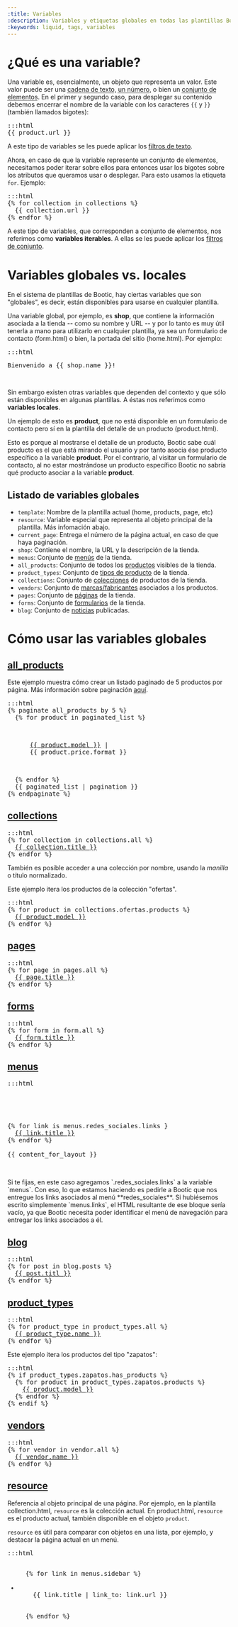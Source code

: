 ```yaml
---
:title: Variables
:description: Variables y etiquetas globales en todas las plantillas Bootic
:keywords: liquid, tags, variables
---
```


# ¿Qué es una variable?

Una variable es, esencialmente, un objeto que representa un valor. Este valor puede ser una <abbr title="Como el nombre de un producto">cadena de texto</abbr>, <abbr title="Como el precio o peso de un producto">un número</abbr>, o bien un <abbr title="El listado de productos en oferta">conjunto de elementos</abbr>. En el primer y segundo caso, para desplegar su contenido debemos encerrar el nombre de la variable con los caracteres <code>{{</code> y <code>}}</code> (también llamados bigotes):

<pre>:::html
{{ product.url }}
</pre>

A este tipo de variables se les puede aplicar los <a href="/es/diseno/filtros/texto">filtros de texto</a>.

Ahora, en caso de que la variable represente un conjunto de elementos, necesitamos poder iterar sobre ellos para entonces usar los bigotes sobre los atributos que queramos usar o desplegar. Para esto usamos la etiqueta `for`. Ejemplo:

<pre>:::html
{% for collection in collections %}
  {{ collection.url }}
{% endfor %}
</pre>

A este tipo de variables, que corresponden a conjunto de elementos, nos referimos como **variables iterables**. A ellas se les puede aplicar los <a href="/es/diseno/filtros/conjuntos">filtros de conjunto</a>.

# Variables globales vs. locales

En el sistema de plantillas de Bootic, hay ciertas variables que son "globales", es decir, están disponibles para usarse en cualquier plantilla.

Una variable global, por ejemplo, es **shop**, que contiene la información asociada a la tienda -- como su nombre y URL -- y por lo tanto es muy útil tenerla a mano para utilizarlo en cualquier plantilla, ya sea un formulario de contacto (form.html) o bien, la portada del sitio (home.html). Por ejemplo:

<pre>:::html
<p>Bienvenido a {{ shop.name }}!</p>
</pre>

Sin embargo existen otras variables que dependen del contexto y que sólo están disponibles en algunas plantillas. A éstas nos referimos como **variables locales**.

Un ejemplo de esto es **product**, que no está disponible en un formulario de contacto pero sí en la plantilla del detalle de un producto (product.html).

Esto es porque al mostrarse el detalle de un producto, Bootic sabe cuál producto es el que está mirando el usuario y por tanto asocia ése producto específico a la variable **product**. Por el contrario, al visitar un formulario de contacto, al no estar mostrándose un producto específico Bootic no sabría qué producto asociar a la variable **product**.

## Listado de variables globales

<ul>
  <li>
    <code>template</code>:
      Nombre de la plantilla actual (home, products, page, etc)</li>
  <li>
    <code>resource</code>:
      Variable especial que representa al objeto principal de la plantilla. Más infomación abajo.</li>
  <li>
    <code>current_page</code>:
      Entrega el número de la página actual, en caso de que haya paginación.</li>
  <li>
    <code>shop</code>:
      Contiene el nombre, la URL y la descripción de la tienda.</li>
  <li>
    <code>menus</code>:
      Conjunto de <a href="/es/diseno/variables/menu">menús</a> de la tienda.</li>
  <li>
    <code>all_products</code>:
      Conjunto de todos los <a href="/es/diseno/variables/product">productos</a> visibles de la tienda.</li>
  <li>
    <code>product_types</code>:
      Conjunto de <a href="/es/diseno/variables/product_type">tipos de producto</a> de la tienda.</li>
  <li>
    <code>collections</code>:
    Conjunto de <a href="/es/diseno/variables/collection">colecciones</a> de productos de la tienda.</li>
  <li>
    <code>vendors</code>:
      Conjunto de <a href="/es/diseno/variables/vendor">marcas/fabricantes</a> asociados a los productos.</li>
  <li>
    <code>pages</code>:
      Conjunto de <a href="/es/diseno/variables/page">páginas</a> de la tienda.</li>
  <li>
    <code>forms</code>:
      Conjunto de <a href="/es/diseno/variables/form">formularios</a> de la tienda.</li>
  <!-- <li><code>links</code>: Conjunto de los links de la tienda.</li>-->
  <li>
    <code>blog</code>:
      Conjunto de <a href="/es/diseno/variables/post">noticias</a> publicadas.</li>
</ul>

# Cómo usar las variables globales

## [all_products](#all_products)
<div id="all_products">

Este ejemplo muestra cómo crear un listado paginado de 5 productos por página. Más información sobre paginación <a href="/es/diseno/plantillas/products/paginacion">aquí</a>.

<pre>:::html
{% paginate all_products by 5 %}
  {% for product in paginated_list %}
    <p>
      <a href="{{ product.url }}">{{ product.model }}</a> |
      <span class="price">{{ product.price.format }}</span>
    </p>
  {% endfor %}
  {{ paginated_list | pagination }}
{% endpaginate %}
</pre>

</div>

## [collections](#collections)
<div id="collections">

<pre>:::html
{% for collection in collections.all %}
  <a href="{{ collection.url }}">{{ collection.title }}</a>
{% endfor %}
</pre>

También es posible acceder a una colección por nombre, usando la <em>manilla</em> o título normalizado.

Este ejemplo itera los productos de la colección "ofertas".

<pre>:::html
{% for product in collections.ofertas.products %}
  <a href="{{ product.url }}">{{ product.model }}</a>
{% endfor %}
</pre>

</div>

## [pages](#pages)
<div id="pages">

<pre>:::html
{% for page in pages.all %}
  <a href="{{ page.url }}">{{ page.title }}</a>
{% endfor %}
</pre>

</div>

## [forms](#forms)
<div id="forms">

<pre>:::html
{% for form in form.all %}
  <a href="{{ form.url }}">{{ form.title }}</a>
{% endfor %}
</pre>

</div>

## [menus](#menus)
<div id="menus">

<pre>:::html
<html>
<head>
  <title>{{ shop.name }}</title>
</head>
<body>
{% for link is menus.redes_sociales.links }
  <a href="{{ link.url }}">{{ link.title }}</a>
{% endfor %}

{{ content_for_layout }}
</body>
</html>
</pre>


<div class="tip">
Si te fijas, en este caso agregamos `.redes_sociales.links` a la variable `menus`. Con eso, lo que estamos haciendo es pedirle a Bootic que nos entregue los links asociados al menú **redes_sociales**. Si hubiésemos escrito simplemente `menus.links`, el HTML resultante de ese bloque sería vacío, ya que Bootic necesita poder identificar el menú de navegación para entregar los links asociados a él.
</div>

</div>

## [blog](#blog)
<div id="blog">

<pre>:::html
{% for post in blog.posts %}
  <a href="{{ post.url }}">{{ post.titl }}</a>
{% endfor %}
</pre>

</div>

## [product_types](#product_types)
<div id="product_types">

<pre>:::html
{% for product_type in product_types.all %}
  <a href="{{ product_type.url }}">{{ product_type.name }}</a>
{% endfor %}
</pre>

Este ejemplo itera los productos del tipo "zapatos":

<pre>:::html
{% if product_types.zapatos.has_products %}
  {% for product in product_types.zapatos.products %}
    <a href="{{ product.url }}">{{ product.model }}</a>
  {% endfor %}
{% endif %}
</pre>

</div>

## [vendors](#vendors)
<div id="vendors">

<pre>:::html
{% for vendor in vendor.all %}
  <a href="{{ vendor.url }}">{{ vendor.name }}</a>
{% endfor %}
</pre>

</div>

## [resource](#resource)
<div id="resource">

Referencia al objeto principal de una página. Por ejemplo, en la plantilla collection.html, <code>resource</code> es la colección actual. En product.html, <code>resource</code> es el producto actual, también disponible en el objeto <code>product</code>.

<code>resource</code> es útil para comparar con objetos en una lista, por ejemplo, y destacar la página actual en un menú.

<pre>:::html
<ul>
  {% for link in menus.sidebar %}
  <li class="{{ 'current' | print_if_equal: resource, link }}">
    {{ link.title | link_to: link.url }}
  </li>
  {% endfor %}
</ul>
</pre>

</div>
